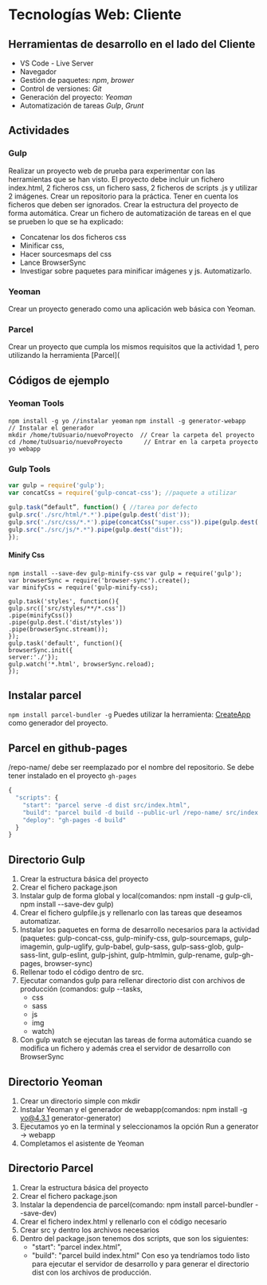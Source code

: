 # Tecnologías Web: Cliente

## Herramientas de desarrollo en el lado del Cliente

- VS Code - Live Server
- Navegador
- Gestión de paquetes: *npm*, *brower*
- Control de versiones: *Git*
- Generación del proyecto:  *Yeoman*
- Automatización de tareas *Gulp*, *Grunt*

## Actividades

### Gulp

Realizar un proyecto web de prueba para experimentar con las herramientas que se han visto. El proyecto debe incluir un fichero index.html, 2 ficheros css, un fichero sass, 2 ficheros de scripts .js y utilizar 2 imágenes.
Crear un repositorio para la práctica. Tener en cuenta los ficheros que deben ser ignorados.
Crear la estructura del proyecto de forma automática.
Crear un fichero de automatización de tareas en el que se prueben lo que se ha explicado:

- Concatenar los dos ficheros css
- Minificar css,
- Hacer sourcesmaps del css
- Lance BrowserSync
- Investigar sobre paquetes para minificar imágenes y js. Automatizarlo.
  
### Yeoman

Crear un proyecto generado como una aplicación web básica con Yeoman.

### Parcel

Crear un proyecto que cumpla los mismos requisitos que la actividad 1, pero utilizando la herramienta [Parcel](

## Códigos de ejemplo

### Yeoman Tools

`npm install -g yo //instalar yeoman`
`npm install -g generator-webapp       // Instalar el generador`  
`mkdir /home/tuUsuario/nuevoProyecto  // Crear la carpeta del proyecto`  
`cd /home/tuUsuario/nuevoProyecto      // Entrar en la carpeta proyecto`  
`yo webapp`

### Gulp Tools

```javascript
var gulp = require('gulp');
var concatCss = require('gulp-concat-css'); //paquete a utilizar

gulp.task(“default”, function() { //tarea por defecto
gulp.src('./src/html/*.*').pipe(gulp.dest('dist'));
gulp.src('./src/css/*.*').pipe(concatCss("super.css")).pipe(gulp.dest('dist'));
gulp.src("./src/js/*.*").pipe(gulp.dest("dist"));
});
```

#### Minify Css

`npm install --save-dev gulp-minify-css`
`var gulp = require('gulp');`  
`var browserSync = require('browser-sync').create();`  
`var minifyCss = require('gulp-minify-css);`  

`gulp.task('styles', function(){`  
`gulp.src(['src/styles/**/*.css'])`  
`.pipe(minifyCss())`  
`.pipe(gulp.dest.('dist/styles'))`  
`.pipe(browserSync.stream());`  
`});`  
`gulp.task('default', function(){`  
`browserSync.init({`  
`server:'./'});`  
`gulp.watch('*.html', browserSync.reload);`  
`});`

## Instalar parcel

`npm install parcel-bundler -g`
Puedes utilizar la herramienta: [CreateApp](https://createapp.dev/) como generador del proyecto.

## Parcel en github-pages

/repo-name/ debe ser reemplazado por el nombre del repositorio. Se debe tener instalado en el proyecto ```gh-pages```

```javascript
{
  "scripts": {
    "start": "parcel serve -d dist src/index.html",
    "build": "parcel build -d build --public-url /repo-name/ src/index.html",
    "deploy": "gh-pages -d build"
  }
}
```

## Directorio Gulp

1. Crear la estructura básica del proyecto
2. Crear el fichero package.json
3. Instalar gulp de forma global y local(comandos: npm install -g gulp-cli, npm install --save-dev gulp)
4. Crear el fichero gulpfile.js y rellenarlo con las tareas que deseamos automatizar.
5. Instalar los paquetes en forma de desarrollo necesarios para la actividad (paquetes: gulp-concat-css, gulp-minify-css, gulp-sourcemaps, gulp-imagemin, gulp-uglify, gulp-babel, gulp-sass, gulp-sass-glob, gulp-sass-lint, gulp-eslint, gulp-jshint, gulp-htmlmin, gulp-rename, gulp-gh-pages, browser-sync)
6. Rellenar todo el código dentro de src.
7. Ejecutar comandos gulp para rellenar directorio dist con archivos de producción (comandos: gulp --tasks,
    - css
    - sass
    - js
    - img
    - watch)
8. Con gulp watch se ejecutan las tareas de forma automática cuando se modifica un fichero y además crea el servidor de desarrollo con BrowserSync

## Directorio Yeoman

1. Crear un directorio simple con mkdir
2. Instalar Yeoman y el generador de webapp(comandos: npm install -g yo@4.3.1 generator-generator)
3. Ejecutamos yo en la terminal y seleccionamos la opción Run a generator -> webapp
4. Completamos el asistente de Yeoman

## Directorio Parcel

1. Crear la estructura básica del proyecto
2. Crear el fichero package.json
3. Instalar la dependencia de parcel(comando: npm install parcel-bundler --save-dev)
4. Crear el fichero index.html y rellenarlo con el código necesario
5. Crear src y dentro los archivos necesarios
6. Dentro del package.json tenemos dos scripts, que son los siguientes:
    - "start": "parcel index.html",
    - "build": "parcel build index.html"
Con eso ya tendríamos todo listo para ejecutar el servidor de desarrollo y para generar el directorio dist con los archivos de producción.
